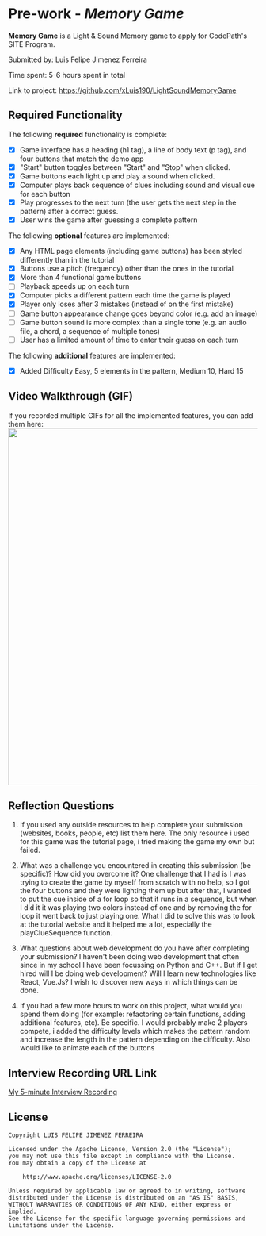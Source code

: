 # Pre-work - *Memory Game*

**Memory Game** is a Light & Sound Memory game to apply for CodePath's SITE Program. 

Submitted by: Luis Felipe Jimenez Ferreira

Time spent: 5-6 hours spent in total

Link to project: https://github.com/xLuis190/LightSoundMemoryGame

## Required Functionality

The following **required** functionality is complete:

* [x] Game interface has a heading (h1 tag), a line of body text (p tag), and four buttons that match the demo app
* [x] "Start" button toggles between "Start" and "Stop" when clicked. 
* [x] Game buttons each light up and play a sound when clicked. 
* [x] Computer plays back sequence of clues including sound and visual cue for each button
* [x] Play progresses to the next turn (the user gets the next step in the pattern) after a correct guess. 
* [x] User wins the game after guessing a complete pattern

The following **optional** features are implemented:

* [x] Any HTML page elements (including game buttons) has been styled differently than in the tutorial
* [x] Buttons use a pitch (frequency) other than the ones in the tutorial
* [x] More than 4 functional game buttons
* [ ] Playback speeds up on each turn
* [x] Computer picks a different pattern each time the game is played
* [x] Player only loses after 3 mistakes (instead of on the first mistake)
* [ ] Game button appearance change goes beyond color (e.g. add an image)
* [ ] Game button sound is more complex than a single tone (e.g. an audio file, a chord, a sequence of multiple tones)
* [ ] User has a limited amount of time to enter their guess on each turn

The following **additional** features are implemented:

- [x] Added Difficulty Easy, 5 elements in the pattern, Medium 10, Hard 15

## Video Walkthrough (GIF)

If you recorded multiple GIFs for all the implemented features, you can add them here:
<img src="http://g.recordit.co/RhMk1KubfK.gif" width=720>

## Reflection Questions
1. If you used any outside resources to help complete your submission (websites, books, people, etc) list them here. 
The only resource i used for this game was the tutorial page, i tried making the game my own but failed.

2. What was a challenge you encountered in creating this submission (be specific)? How did you overcome it? 
One challenge that I had is I was trying to create the game by myself from scratch with no help, so I got the four buttons and they were lighting them up but after that, I wanted to put the cue inside of a for loop so that it runs in a sequence, but when I did it it was playing two colors instead of one and by removing the for loop it went back to just playing one. What I did to solve this was to look at the tutorial website and it helped me a lot, especially the playClueSequence function.

3. What questions about web development do you have after completing your submission? 
I haven't been doing web development that often since in my school I have been focussing on Python and C++. But if I get hired will I be doing web development? Will I learn new technologies like React, Vue.Js? I wish to discover new ways in which things can be done. 

4. If you had a few more hours to work on this project, what would you spend them doing (for example: refactoring certain functions, adding additional features, etc). Be specific. 
I would probably make 2 players compete, i added the difficulty levels which makes the pattern random and increase the length in the pattern depending on the difficulty. 
Also would like to animate each of the buttons 


## Interview Recording URL Link

[My 5-minute Interview Recording](https://drive.google.com/file/d/1f7Ot1crR-Nu6aVHiaIUCxlqYs-nRTag3/view?usp=sharing)


## License

    Copyright LUIS FELIPE JIMENEZ FERREIRA

    Licensed under the Apache License, Version 2.0 (the "License");
    you may not use this file except in compliance with the License.
    You may obtain a copy of the License at

        http://www.apache.org/licenses/LICENSE-2.0

    Unless required by applicable law or agreed to in writing, software
    distributed under the License is distributed on an "AS IS" BASIS,
    WITHOUT WARRANTIES OR CONDITIONS OF ANY KIND, either express or implied.
    See the License for the specific language governing permissions and
    limitations under the License.
